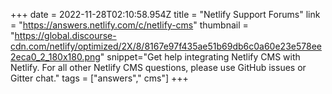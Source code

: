 +++
date = 2022-11-28T02:10:58.954Z
title = "Netlify Support Forums"
link = "https://answers.netlify.com/c/netlify-cms"
thumbnail = "https://global.discourse-cdn.com/netlify/optimized/2X/8/8167e97f435ae51b69db6c0a60e23e578ee2eca0_2_180x180.png"
snippet="Get help integrating Netlify CMS with Netlify. For all other Netlify CMS questions, please use GitHub issues or Gitter chat."
tags = ["answers"," cms"]
+++
